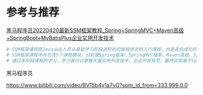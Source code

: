 # 参考与推荐



[黑马程序员20220420最新SSM框架教程_Spring+SpringMVC+Maven高级+SpringBoot+MyBatisPlus企业实用开发技术](https://www.bilibili.com/video/BV1Fi4y1S7ix?spm_id_from=333.999.0.0)

```bash
# SSM框架课程是Java从业人员从基础学习阶段进阶到初级程序员的入门课程，也是走向成功的必经之路。
# SSM框架课程中共包含5个课程模块，分别是Spring框架、SpringMVC框架、Maven高级、SpringBoot框架、MyBatis-Plus框架。
# 通过本阶段课程的学习，学习者可以掌握大量实用开发技术，企业开发规范，最终实现基于SpringBoot技术实现SSM整合。
```









黑马程序员

https://www.bilibili.com/video/BV15b4y1a7yG?spm_id_from=333.999.0.0



























